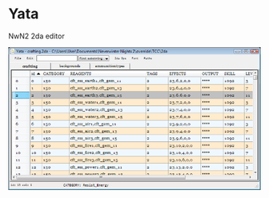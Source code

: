 # Yata
NwN2 2da editor

![Yata](https://github.com/kevL/yata/blob/master/images/screenshots/yata.png "Yata")
